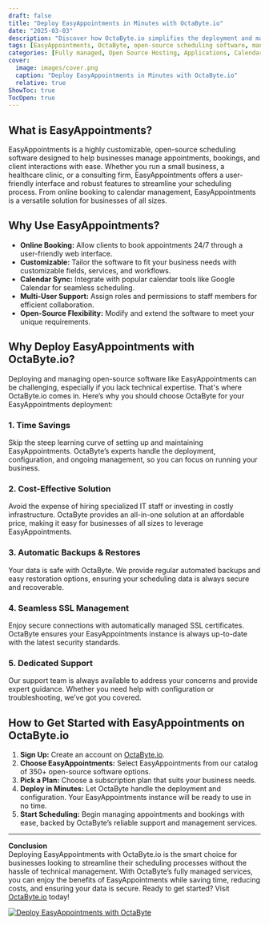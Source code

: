 ```yaml
---
draft: false
title: "Deploy EasyAppointments in Minutes with OctaByte.io"
date: "2025-03-03"
description: "Discover how OctaByte.io simplifies the deployment and management of EasyAppointments, a powerful open-source scheduling software. Save time, reduce costs, and enjoy hassle-free technical support with OctaByte's fully managed services."
tags: [EasyAppointments, OctaByte, open-source scheduling software, managed services, deploy EasyAppointments, time-saving, cost-effective, automatic backups, SSL management, technical support]
categories: [Fully managed, Open Source Hosting, Applications, Calendar]
cover:
  image: images/cover.png
  caption: "Deploy EasyAppointments in Minutes with OctaByte.io"
  relative: true
ShowToc: true
TocOpen: true
---
```



## What is EasyAppointments?

EasyAppointments is a highly customizable, open-source scheduling software designed to help businesses manage appointments, bookings, and client interactions with ease. Whether you run a small business, a healthcare clinic, or a consulting firm, EasyAppointments offers a user-friendly interface and robust features to streamline your scheduling process. From online booking to calendar management, EasyAppointments is a versatile solution for businesses of all sizes.

## Why Use EasyAppointments?

- **Online Booking:** Allow clients to book appointments 24/7 through a user-friendly web interface.
- **Customizable:** Tailor the software to fit your business needs with customizable fields, services, and workflows.
- **Calendar Sync:** Integrate with popular calendar tools like Google Calendar for seamless scheduling.
- **Multi-User Support:** Assign roles and permissions to staff members for efficient collaboration.
- **Open-Source Flexibility:** Modify and extend the software to meet your unique requirements.

## Why Deploy EasyAppointments with OctaByte.io?

Deploying and managing open-source software like EasyAppointments can be challenging, especially if you lack technical expertise. That's where OctaByte.io comes in. Here’s why you should choose OctaByte for your EasyAppointments deployment:

### 1. **Time Savings**
Skip the steep learning curve of setting up and maintaining EasyAppointments. OctaByte’s experts handle the deployment, configuration, and ongoing management, so you can focus on running your business.

### 2. **Cost-Effective Solution**
Avoid the expense of hiring specialized IT staff or investing in costly infrastructure. OctaByte provides an all-in-one solution at an affordable price, making it easy for businesses of all sizes to leverage EasyAppointments.

### 3. **Automatic Backups & Restores**
Your data is safe with OctaByte. We provide regular automated backups and easy restoration options, ensuring your scheduling data is always secure and recoverable.

### 4. **Seamless SSL Management**
Enjoy secure connections with automatically managed SSL certificates. OctaByte ensures your EasyAppointments instance is always up-to-date with the latest security standards.

### 5. **Dedicated Support**
Our support team is always available to address your concerns and provide expert guidance. Whether you need help with configuration or troubleshooting, we’ve got you covered.

## How to Get Started with EasyAppointments on OctaByte.io

1. **Sign Up:** Create an account on [OctaByte.io](https://octabyte.io).
2. **Choose EasyAppointments:** Select EasyAppointments from our catalog of 350+ open-source software options.
3. **Pick a Plan:** Choose a subscription plan that suits your business needs.
4. **Deploy in Minutes:** Let OctaByte handle the deployment and configuration. Your EasyAppointments instance will be ready to use in no time.
5. **Start Scheduling:** Begin managing appointments and bookings with ease, backed by OctaByte’s reliable support and management services.

---

**Conclusion**  
Deploying EasyAppointments with OctaByte.io is the smart choice for businesses looking to streamline their scheduling processes without the hassle of technical management. With OctaByte’s fully managed services, you can enjoy the benefits of EasyAppointments while saving time, reducing costs, and ensuring your data is secure. Ready to get started? Visit [OctaByte.io](https://octabyte.io) today!

[![Deploy EasyAppointments with OctaByte](/images/deploy-on-octabyte.png)](https://octabyte.io/fully-managed-open-source-services/applications/calendar/easyappointments)